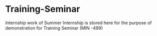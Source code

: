 # Training-Seminar
Internship work of Summer Internship is stored here for the purpose of demonstration for Training Seminar (MIN -499)
